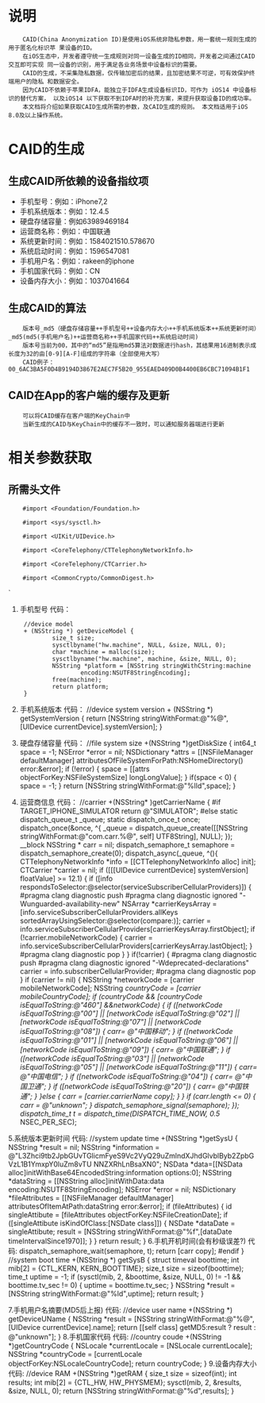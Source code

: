 # 说明
        CAID(China Anonymization ID)是使用iOS系统非隐私参数，用一套统一规则生成的用于匿名化标识苹 果设备的ID。
        在iOS生态中，开发者遵守统一生成规则对同一设备生成的ID相同，开发者之间通过CAID交互即可实现 同一设备的识别，用于满足各业务场景中设备标识的需要。    
        CAID的生成，不采集隐私数据，仅传输加密后的结果，且加密结果不可逆，可有效保护终端用户的隐私 和数据安全。
        因为CAID不依赖于苹果IDFA，能独立于IDFA生成设备标识ID，可作为 iOS14 中设备标识的替代方案， 以及iOS14 以下获取不到IDFA时的补充方案，来提升获取设备ID的成功率。
        本文档将介绍如果获取CAID生成所需的参数，及CAID生成的规则。 本文档适用于iOS 8.0及以上操作系统。

# CAID的生成
## 生成CAID所依赖的设备指纹项
- 手机型号：例如：iPhone7,2
- 手机系统版本：例如：12.4.5
- 硬盘存储容量：例如63989469184
- 运营商名称：例如：中国联通 
- 系统更新时间：例如：1584021510.578670
- 系统启动时间：例如：1596547081
- 手机用户名：例如：rakeen的iphone
- 手机国家代码：例如：CN
- 设备内存大小：例如：1037041664
## 生成CAID的算法
        版本号_md5（硬盘存储容量++手机型号++设备内存大小++手机系统版本++系统更新时间）_md5(md5(手机用户名)++运营商名称++手机国家代码++系统启动时间)
        版本号当前为00，其中的“md5”是指用md5算法对数据进行hash，其结果用16进制表示成长度为32的由[0-9][A-F]组成的字符串（全部使用大写）
        CAID例子：00_6AC3BA5F0D4B9194D3867E2AEC7F5B20_955EAED409D0B4400EB6CBC71094B1F1
## CAID在App的客户端的缓存及更新
        可以将CAID缓存在客户端的KeyChain中
        当新生成的CAID与KeyChain中的缓存不一致时，可以通知服务器端进行更新

# 相关参数获取
## 所需头文件

        #import <Foundation/Foundation.h>  

        #import <sys/sysctl.h>  

        #import <UIKit/UIDevice.h>  

        #import <CoreTelephony/CTTelephonyNetworkInfo.h>  

        #import <CoreTelephony/CTCarrier.h>  

        #import <CommonCrypto/CommonDigest.h>

`

1. 手机型号
代码：

        //device model
        + (NSString *) getDeviceModel {
                size_t size;
                sysctlbyname("hw.machine", NULL, &size, NULL, 0);
                char *machine = malloc(size);
                sysctlbyname("hw.machine", machine, &size, NULL, 0); 
                NSString *platform = [NSString stringWithCString:machine
                        encoding:NSUTF8StringEncoding];
                free(machine);
                return platform;
        }
        
2. 手机系统版本
代码：
        //device system version
        + (NSString *) getSystemVersion {
                return [NSString stringWithFormat:@"%@",[UIDevice currentDevice].systemVersion]; 
        }

3. 硬盘存储容量
代码：
        //file system size
        +(NSString *)getDiskSize {
                int64_t space = -1;
                NSError *error = nil;
                NSDictionary *attrs = [[NSFileManager defaultManager]
                        attributesOfFileSystemForPath:NSHomeDirectory() error:&error];
                if (!error) {
                        space = [[attrs objectForKey:NSFileSystemSize] longLongValue];
                }
                if(space < 0) { 
                        space = -1;
                }
                return [NSString stringWithFormat:@"%lld",space];
        }
4. 运营商信息
代码：
                //carrier
                +(NSString* )getCarrierName {
                        #if TARGET_IPHONE_SIMULATOR
                                return @"SIMULATOR";
                        #else
                        static dispatch_queue_t _queue;
                        static dispatch_once_t once;
                        dispatch_once(&once, ^{
                                _queue = dispatch_queue_create([[NSString stringWithFormat:@"com.carr.%@", self] UTF8String], NULL);
                        });
                        __block NSString *  carr = nil;
                        dispatch_semaphore_t semaphore = dispatch_semaphore_create(0);
                        dispatch_async(_queue, ^(){
                                CTTelephonyNetworkInfo *info = [[CTTelephonyNetworkInfo alloc] init]; CTCarrier *carrier = nil;
                                if ([[[UIDevice currentDevice] systemVersion] floatValue] >= 12.1) {
                                        if ([info respondsToSelector:@selector(serviceSubscriberCellularProviders)]) { #pragma clang diagnostic push
                                                #pragma clang diagnostic ignored "-Wunguarded-availability-new"
                                                NSArray *carrierKeysArray = [info.serviceSubscriberCellularProviders.allKeys
                                                        sortedArrayUsingSelector:@selector(compare:)];
                                                carrier = info.serviceSubscriberCellularProviders[carrierKeysArray.firstObject]; 
                                                if (!carrier.mobileNetworkCode) {
                                                        carrier = info.serviceSubscriberCellularProviders[carrierKeysArray.lastObject];
                                                }
                                                #pragma clang diagnostic pop
                                        } 
                                }
                                if(!carrier) {
                                        #pragma clang diagnostic push
                                        #pragma clang diagnostic ignored "-Wdeprecated-declarations"
                                        carrier = info.subscriberCellularProvider; #pragma clang diagnostic pop
                                }
                                if (carrier != nil) {
                                        NSString *networkCode = [carrier mobileNetworkCode];
                                        NSString *countryCode = [carrier mobileCountryCode];
                                        if (countryCode && [countryCode isEqualToString:@"460"] &&networkCode) {
                                                if ([networkCode isEqualToString:@"00"] || [networkCode isEqualToString:@"02"] || [networkCode isEqualToString:@"07"] || [networkCode isEqualToString:@"08"]) {
                                                        carr= @"中国移动"; 
                                                }
                                                if ([networkCode isEqualToString:@"01"] || [networkCode isEqualToString:@"06"] || [networkCode isEqualToString:@"09"]) {
                                                        carr= @"中国联通"; 
                                                }
                                                if ([networkCode isEqualToString:@"03"] || [networkCode isEqualToString:@"05"] || [networkCode isEqualToString:@"11"]) {
                                                        carr= @"中国电信"; 
                                                }
                                                if ([networkCode isEqualToString:@"04"]) { 
                                                        carr= @"中国卫通";
                                                }
                                                if ([networkCode isEqualToString:@"20"]) {
                                                        carr= @"中国铁通"; 
                                                }
                                        }else {
                                                carr = [carrier.carrierName copy];
                                        } 
                                }
                                if (carr.length <= 0) { 
                                        carr = @"unknown";
                                }
                                dispatch_semaphore_signal(semaphore);
                        });
                        dispatch_time_t t = dispatch_time(DISPATCH_TIME_NOW, 0.5* NSEC_PER_SEC);
 
5.系统版本更新时间 代码:
  //system update time
+(NSString *)getSysU {
    NSString *result = nil;
    NSString *information =
@"L3Zhci9tb2JpbGUvTGlicmFyeS9Vc2VyQ29uZmlndXJhdGlvblByb2ZpbGVzL1B1YmxpY0luZm8vTU
NNZXRhLnBsaXN0";
    NSData *data=[[NSData alloc]initWithBase64EncodedString:information
options:0];
    NSString *dataString = [[NSString alloc]initWithData:data
encoding:NSUTF8StringEncoding];
    NSError *error = nil;
    NSDictionary *fileAttributes = [[NSFileManager defaultManager]
attributesOfItemAtPath:dataString error:&error];
    if (fileAttributes) {
        id singleAttibute = [fileAttributes objectForKey:NSFileCreationDate];
        if ([singleAttibute isKindOfClass:[NSDate class]]) {
            NSDate *dataDate = singleAttibute;
            result = [NSString stringWithFormat:@"%f",[dataDate
timeIntervalSince1970]];
} }
    return result;
}
6.手机开机时间(会有秒级误差?) 代码:
      dispatch_semaphore_wait(semaphore, t);
    return [carr copy];
#endif
}
//system boot time
+(NSString *) getSysB {
struct timeval boottime;
int mib[2] = {CTL_KERN, KERN_BOOTTIME};
size_t size = sizeof(boottime);
time_t uptime = -1;
if (sysctl(mib, 2, &boottime, &size, NULL, 0) != -1 && boottime.tv_sec != 0) {
uptime = boottime.tv_sec; }
    NSString *result = [NSString stringWithFormat:@"%ld",uptime];
    return result;
}
  
7.手机用户名摘要(MD5后上报) 代码:
//device user name
+(NSString *) getDeviceUName {
    NSString *result = [NSString stringWithFormat:@"%@",[UIDevice
currentDevice].name];
return [[self class] getMD5:result ? result : @"unknown"];
}
8.手机国家代码 代码:
//country coude
+(NSString *)getCountryCode {
    NSLocale *currentLocale = [NSLocale currentLocale];
    NSString *countryCode = [currentLocale objectForKey:NSLocaleCountryCode];
    return countryCode;
}
9.设备内存大小 代码:
//device RAM
+(NSString *)getRAM {
    size_t size = sizeof(int);
    int results;
    int mib[2] = {CTL_HW, HW_PHYSMEM};
    sysctl(mib, 2, &results, &size, NULL, 0);
    return [NSString stringWithFormat:@"%d",results];
}
